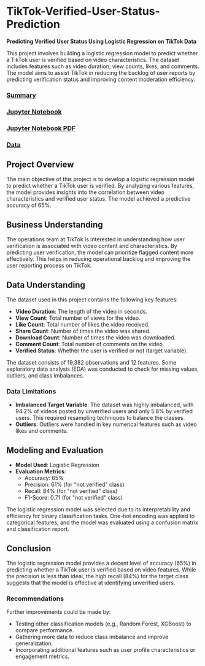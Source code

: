 # TikTok-Verified-User-Status-Prediction
**Predicting Verified User Status Using Logistic Regression on TikTok Data**

This project involves building a logistic regression model to predict whether a TikTok user is verified based on video characteristics. The dataset includes features such as video duration, view counts, likes, and comments. The model aims to assist TikTok in reducing the backlog of user reports by predicting verification status and improving content moderation efficiency.



### [Summary](https://github.com/ismailSadouki/TikTok-Verified-User-Status-Prediction/blob/main/summary.pdf)

### [Jupyter Notebook](https://github.com/ismailSadouki/TikTok-Verified-User-Status-Prediction/blob/main/TikTok%20project%20.ipynb)
### [Jupyter Notebook PDF](https://github.com/ismailSadouki/TikTok-Verified-User-Status-Prediction/blob/main/TikTok%20project%20.pdf)

### [Data](https://github.com/ismailSadouki/TikTok-Verified-User-Status-Prediction/blob/main/tiktok_dataset.csv)

## Project Overview
The main objective of this project is to develop a logistic regression model to predict whether a TikTok user is verified. By analyzing various features, the model provides insights into the correlation between video characteristics and verified user status. The model achieved a predictive accuracy of 65%.

## Business Understanding
The operations team at TikTok is interested in understanding how user verification is associated with video content and characteristics. By predicting user verification, the model can prioritize flagged content more effectively. This helps in reducing operational backlog and improving the user reporting process on TikTok.

## Data Understanding
The dataset used in this project contains the following key features:
- **Video Duration**: The length of the video in seconds.
- **View Count**: Total number of views for the video.
- **Like Count**: Total number of likes the video received.
- **Share Count**: Number of times the video was shared.
- **Download Count**: Number of times the video was downloaded.
- **Comment Count**: Total number of comments on the video.
- **Verified Status**: Whether the user is verified or not (target variable).

The dataset consists of 19,382 observations and 12 features. Some exploratory data analysis (EDA) was conducted to check for missing values, outliers, and class imbalances.

### Data Limitations
- **Imbalanced Target Variable**: The dataset was highly imbalanced, with 94.2% of videos posted by unverified users and only 5.8% by verified users. This required resampling techniques to balance the classes.
- **Outliers**: Outliers were handled in key numerical features such as video likes and comments.

## Modeling and Evaluation
- **Model Used**: Logistic Regression
- **Evaluation Metrics**:
  - Accuracy: 65%
  - Precision: 61% (for "not verified" class)
  - Recall: 84% (for "not verified" class)
  - F1-Score: 0.71 (for "not verified" class)

The logistic regression model was selected due to its interpretability and efficiency for binary classification tasks. One-hot encoding was applied to categorical features, and the model was evaluated using a confusion matrix and classification report.

## Conclusion
The logistic regression model provides a decent level of accuracy (65%) in predicting whether a TikTok user is verified based on video features. While the precision is less than ideal, the high recall (84%) for the target class suggests that the model is effective at identifying unverified users.

### Recommendations
Further improvements could be made by:
- Testing other classification models (e.g., Random Forest, XGBoost) to compare performance.
- Gathering more data to reduce class imbalance and improve generalization.
- Incorporating additional features such as user profile characteristics or engagement metrics.
